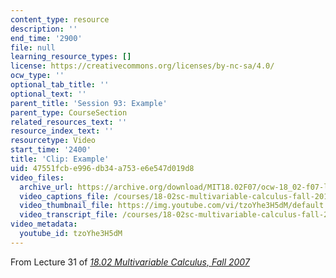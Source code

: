 ```yaml
---
content_type: resource
description: ''
end_time: '2900'
file: null
learning_resource_types: []
license: https://creativecommons.org/licenses/by-nc-sa/4.0/
ocw_type: ''
optional_tab_title: ''
optional_text: ''
parent_title: 'Session 93: Example'
parent_type: CourseSection
related_resources_text: ''
resource_index_text: ''
resourcetype: Video
start_time: '2400'
title: 'Clip: Example'
uid: 47551fcb-e996-db34-a753-e6e547d019d8
video_files:
  archive_url: https://archive.org/download/MIT18.02F07/ocw-18_02-f07-lec31_300k.mp4
  video_captions_file: /courses/18-02sc-multivariable-calculus-fall-2010/tzoYhe3H5dM_captions.vtt
  video_thumbnail_file: https://img.youtube.com/vi/tzoYhe3H5dM/default.jpg
  video_transcript_file: /courses/18-02sc-multivariable-calculus-fall-2010/tzoYhe3H5dM_transcript.pdf
video_metadata:
  youtube_id: tzoYhe3H5dM
---
```


From Lecture 31 of [_18.02 Multivariable Calculus, Fall 2007_](/courses/18-02-multivariable-calculus-fall-2007/video_galleries/video-lectures)


